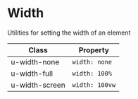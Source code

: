 # Width

Utilities for setting the width of an element

| Class          | Property      |
| -------------- | ------------- |
| u-width-none   | `width: none` |
| u-width-full   | `width: 100%` |
| u-width-screen | `width: 100vw`|
